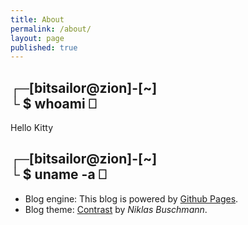 ```yaml
---
title: About
permalink: /about/
layout: page
published: true
---
```


## ┌─[bitsailor@zion]-[~]<br/>└ $ whoami  ⎕ 

Hello Kitty

## ┌─[bitsailor@zion]-[~]<br/>└ $ uname -a  ⎕ 

- Blog engine: This blog is powered by [Github Pages](https://pages.github.com).  
- Blog theme: [Contrast](https://github.com/niklasbuschmann/contrast) by _Niklas Buschmann_.  

<!--- 
- Gif files: Animations are generated using [ScreenToGif](https://www.screentogif.com/). 

- Toolbox > Syntax highlighting: syntax highlighting is generated with [highlight.js](https://highlightjs.org/).  
-->
